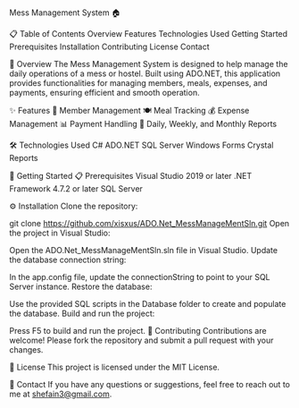Mess Management System 🏠

📋 Table of Contents
Overview
Features
Technologies Used
Getting Started
Prerequisites
Installation
Contributing
License
Contact

📖 Overview
The Mess Management System is designed to help manage the daily operations of a mess or hostel. Built using ADO.NET, this application provides functionalities for managing members, meals, expenses, and payments, ensuring efficient and smooth operation.

✨ Features
👥 Member Management
🍽️ Meal Tracking
💰 Expense Management
📊 Payment Handling
📅 Daily, Weekly, and Monthly Reports

🛠️ Technologies Used
C#
ADO.NET
SQL Server
Windows Forms
Crystal Reports

🚀 Getting Started
📋 Prerequisites
Visual Studio 2019 or later
.NET Framework 4.7.2 or later
SQL Server

⚙️ Installation
Clone the repository:

git clone https://github.com/xisxus/ADO.Net_MessManageMentSln.git
Open the project in Visual Studio:

Open the ADO.Net_MessManageMentSln.sln file in Visual Studio.
Update the database connection string:

In the app.config file, update the connectionString to point to your SQL Server instance.
Restore the database:

Use the provided SQL scripts in the Database folder to create and populate the database.
Build and run the project:

Press F5 to build and run the project.
🤝 Contributing
Contributions are welcome! Please fork the repository and submit a pull request with your changes.

📄 License
This project is licensed under the MIT License.

📧 Contact
If you have any questions or suggestions, feel free to reach out to me at shefain3@gmail.com.
